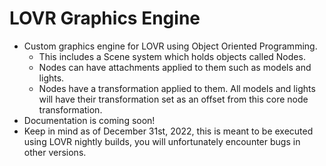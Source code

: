 # LOVR Graphics Engine
* Custom graphics engine for LOVR using Object Oriented Programming.
  * This includes a Scene system which holds objects called Nodes.
  * Nodes can have attachments applied to them such as models and lights.
  * Nodes have a transformation applied to them. All models and lights will have their transformation set as an offset from this core node transformation.
* Documentation is coming soon!
* Keep in mind as of December 31st, 2022, this is meant to be executed using LOVR nightly builds, you will unfortunately encounter bugs in other versions.
